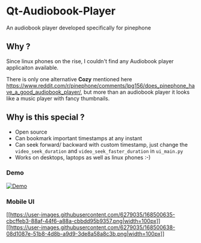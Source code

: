 # Qt-Audiobook-Player

An audiobook player developed specifically for pinephone

## Why ?

Since linux phones on the rise, I couldn't find any Audiobook player applicaiton available. 

There is only one alternative **Cozy** mentioned here
https://www.reddit.com/r/pinephone/comments/lpg156/does_pinephone_have_a_good_audiobook_player/, but more than an audiobook player it looks like a music player with fancy thumbnails.


## Why is this special ?

- Open source
- Can bookmark important timestamps at any instant
- Can seek forward/ backward with custom timestamp, just change the `video_seek_duration` and `video_seek_faster_duration` in `ui_main.py`
- Works on desktops, laptops as well as linux phones :-) 

### Demo

[![Demo](https://img.youtube.com/vi/UBHZ7ay5wRM/0.jpg)](https://www.youtube.com/watch?v=UBHZ7ay5wRM)


### Mobile UI

[[https://user-images.githubusercontent.com/6279035/168500635-cbcffeb3-88af-44f6-a88a-cbbdd95b9357.png|width=100px]]
[[https://user-images.githubusercontent.com/6279035/168500638-08d1087e-51b8-4d8b-a9d9-3de8a58a8c3b.png|width=100px]]

